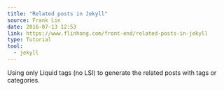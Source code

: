 ```yaml
---
title: "Related posts in Jekyll"
source: Frank Lin
date: 2016-07-13 12:53
link: https://www.flinhong.com/front-end/related-posts-in-jekyll
type: Tutorial
tool:
  - jekyll
---
```

Using only Liquid tags (no LSI) to generate the related posts with tags or categories.





